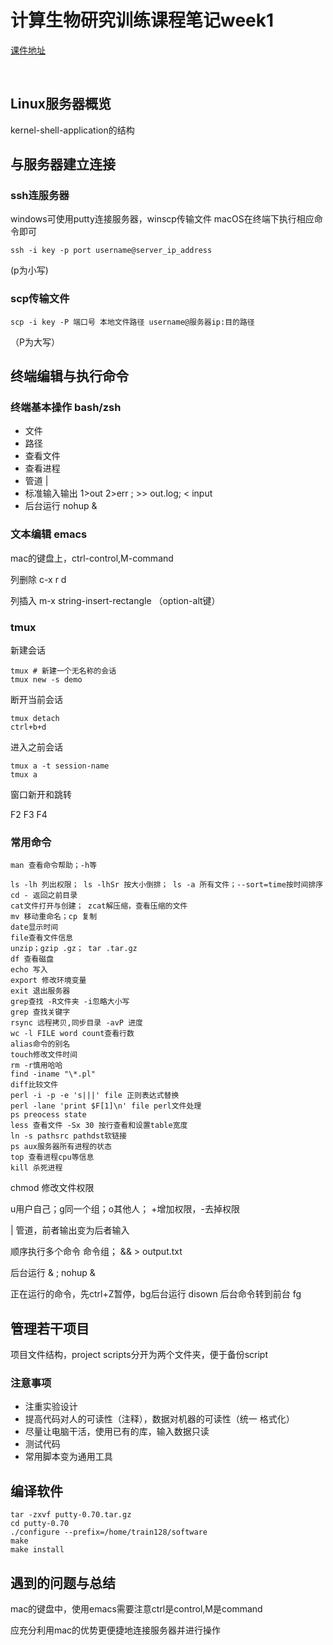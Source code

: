 # 计算生物研究训练课程笔记week1

[课件地址](http://222.18.10.115/class/2018-Spring/001-Linux.html)
<!--整理知识点，记录遇到的问题-->

<br>

## Linux服务器概览
kernel-shell-application的结构

## 与服务器建立连接

### ssh连服务器
windows可使用putty连接服务器，winscp传输文件
macOS在终端下执行相应命令即可

```
ssh -i key -p port username@server_ip_address
```
(p为小写)

### scp传输文件

```
scp -i key -P 端口号 本地文件路径 username@服务器ip:目的路径
```
（P为大写）

## 终端编辑与执行命令

### 终端基本操作 bash/zsh
* 文件
* 路径
* 查看文件
* 查看进程
* 管道 |
* 标准输入输出
1>out 2>err ; >> out.log;  < input
* 后台运行 nohup & 

### 文本编辑 emacs
mac的键盘上，ctrl-control,M-command

列删除 c-x r d

列插入 m-x string-insert-rectangle （option-alt键）

### tmux
新建会话

```
tmux # 新建一个无名称的会话
tmux new -s demo 
```


断开当前会话

```
tmux detach 
ctrl+b+d
```
进入之前会话

```
tmux a -t session-name 
tmux a 
```

窗口新开和跳转

F2 F3 F4

### 常用命令

```
man 查看命令帮助；-h等

ls -lh 列出权限； ls -lhSr 按大小倒排； ls -a 所有文件；--sort=time按时间排序
cd - 返回之前目录
cat文件打开与创建； zcat解压缩，查看压缩的文件
mv 移动重命名；cp 复制
date显示时间
file查看文件信息
unzip；gzip .gz； tar .tar.gz
df 查看磁盘
echo 写入
export 修改环境变量
exit 退出服务器
grep查找 -R文件夹 -i忽略大小写
grep 查找关键字
rsync 远程拷贝,同步目录 -avP 进度
wc -l FILE word count查看行数
alias命令的别名
touch修改文件时间
rm -r慎用哈哈
find -iname "\*.pl"
diff比较文件
perl -i -p -e 's|||' file 正则表达式替换 
perl -lane 'print $F[1]\n' file perl文件处理
ps preocess state
less 查看文件 -Sx 30 按行查看和设置table宽度
ln -s pathsrc pathdst软链接
ps aux服务器所有进程的状态
top 查看进程cpu等信息
kill 杀死进程
```

chmod 修改文件权限

u用户自己；g同一个组；o其他人；
+增加权限，-去掉权限

| 管道，前者输出变为后者输入

顺序执行多个命令 命令组； && > output.txt

后台运行 & ; nohup &

正在运行的命令，先ctrl+Z暂停，bg后台运行 disown
后台命令转到前台 fg






## 管理若干项目
项目文件结构，project scripts分开为两个文件夹，便于备份script

### 注意事项
* 注重实验设计
* 提高代码对人的可读性（注释），数据对机器的可读性（统一 格式化）
* 尽量让电脑干活，使用已有的库，输入数据只读
* 测试代码
* 常用脚本变为通用工具

## 编译软件

```
tar -zxvf putty-0.70.tar.gz
cd putty-0.70
./configure --prefix=/home/train128/software
make
make install
```

## 遇到的问题与总结
mac的键盘中，使用emacs需要注意ctrl是control,M是command

应充分利用mac的优势更便捷地连接服务器并进行操作





